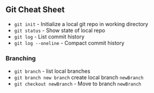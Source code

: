 ## Git Cheat Sheet

* `git init` - Initialize a local git repo in working directory
* `git status` - Show state of local repo
* `git log` - List commit history
* `git log --oneline` - Compact commit history

### Branching
* `git branch` - list local branches
* `git branch new branch` create local branch `newBranch`
* `git checkout newBranch` - Move to branch `newBranch`
